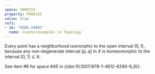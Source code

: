 ```yaml
---
space: S000153
property: P000155
value: true
refs:
- zb: "0386.54001"
  name: Counterexamples in Topology
---
```


Every point has a neighborhood isomorphic to the open interval $(0,1)$, because any non-degenerate interval $[p,q]$ in $X$ is homeomorphic to the interval $[0,1]\subseteq\mathbb R$.

See item #6 for space #45 in {{doi:10.1007/978-1-4612-6290-9_6}}.
